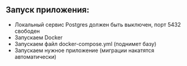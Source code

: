 ## Запуск приложения:
- Локальный сервис Postgres должен быть выключен, порт 5432 свободен
- Запускаем Docker
- Запускаем файл docker-compose.yml (поднимет базу)
- Запускаем нужное приложение (миграции накатятся автоматически) 